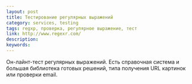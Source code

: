 ```yaml
---
layout: post
title: Тестирование регулярных выражений
category: services, testing
tags: regxp, проверка, регулярное выражение, тест
link: http://www.regexr.com/
description:
keywords:
---
```


<p>Он-лайнт-тест регулярных выражений. Есть справочная система и большая библиотека готовых решений, типа получения URL картинок или проверки email.</p>
